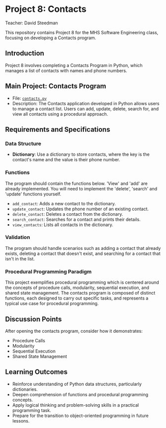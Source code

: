 # Project 8: Contacts

Teacher: David Steedman

This repository contains Project 8 for the MHS Software Engineering class, focusing on developing a Contacts program.

## Introduction
Project 8 involves completing a Contacts Program in Python, which manages a list of contacts with names and phone numbers.

## Main Project: Contacts Program
- File: [`contacts.py`](contacts.py)
- Description: The Contacts application developed in Python allows users to manage a contact list. Users can add, update, delete, search for, and view all contacts using a procedural approach.

## Requirements and Specifications

### Data Structure
- **Dictionary**: Use a dictionary to store contacts, where the key is the contact's name and the value is their phone number.

### Functions
The program should contain the functions below. 'View' and 'add' are already implemented. You will need to implement the 'delete', 'search' and 'update' functions yourself.
- `add_contact`: Adds a new contact to the dictionary.
- `update_contact`: Updates the phone number of an existing contact.
- `delete_contact`: Deletes a contact from the dictionary.
- `search_contact`: Searches for a contact and prints their details.
- `view_contacts`: Lists all contacts in the dictionary.


### Validation
The program should handle scenarios such as adding a contact that already exists, deleting a contact that doesn't exist, and searching for a contact that isn't in the list.

### Procedural Programming Paradigm
This project exemplifies procedural programming which is centered around the concepts of procedure calls, modularity, sequential execution, and shared state management. The contacts program is composed of distinct functions, each designed to carry out specific tasks, and represents a typical use case for procedural programming.

## Discussion Points
After opening the contacts program, consider how it demonstrates:
- Procedure Calls
- Modularity
- Sequential Execution
- Shared State Management

## Learning Outcomes
- Reinforce understanding of Python data structures, particularly dictionaries.
- Deepen comprehension of functions and procedural programming concepts.
- Apply logical thinking and problem-solving skills in a practical programming task.
- Prepare for the transition to object-oriented programming in future lessons.
